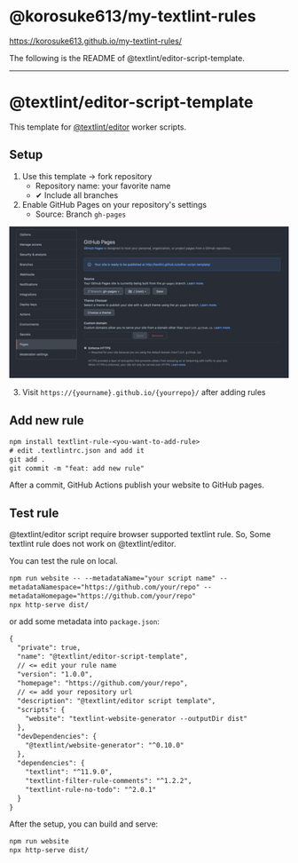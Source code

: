 # @korosuke613/my-textlint-rules

https://korosuke613.github.io/my-textlint-rules/

The following is the README of @textlint/editor-script-template.

---

# @textlint/editor-script-template

This template for [@textlint/editor](https://github.com/textlint/editor) worker scripts.

## Setup

1. Use this template → fork repository
   - Repository name: your favorite name
   - ✔ Include all branches
2. Enable GitHub Pages on your repository's settings
   - Source: Branch `gh-pages`

![GitHub Pages Setting](./docs/gh-pages.png)

3. Visit `https://{yourname}.github.io/{yourrepo}/` after adding rules 

## Add new rule

    npm install textlint-rule-<you-want-to-add-rule>
    # edit .textlintrc.json and add it
    git add .
    git commit -m "feat: add new rule"

After a commit, GitHub Actions publish your website to GitHub pages.

## Test rule

@textlint/editor script require browser supported textlint rule. So, Some textlint rule does not work on
@textlint/editor.

You can test the rule on local.

    npm run website -- --metadataName="your script name" --metadataNamespace="https://github.com/your/repo" --metadataHomepage="https://github.com/your/repo"
    npx http-serve dist/

or add some metadata into `package.json`:

```json5
{
  "private": true,
  "name": "@textlint/editor-script-template",
  // <= edit your rule name
  "version": "1.0.0",
  "homepage": "https://github.com/your/repo",
  // <= add your repository url
  "description": "@textlint/editor script template",
  "scripts": {
    "website": "textlint-website-generator --outputDir dist"
  },
  "devDependencies": {
    "@textlint/website-generator": "^0.10.0"
  },
  "dependencies": {
    "textlint": "^11.9.0",
    "textlint-filter-rule-comments": "^1.2.2",
    "textlint-rule-no-todo": "^2.0.1"
  }
}
```

After the setup, you can build and serve:

    npm run website
    npx http-serve dist/
